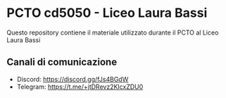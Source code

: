 # PCTO cd5050 - Liceo Laura Bassi

Questo repository contiene il materiale utilizzato durante il PCTO al Liceo Laura Bassi

## Canali di comunicazione
- Discord: https://discord.gg/fJs4BGdW
- Telegram: https://t.me/+jtDRevz2KIcxZDU0
